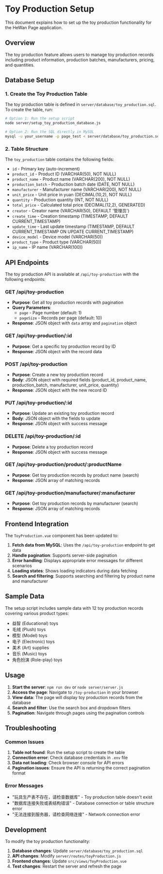 # Toy Production Setup

This document explains how to set up the toy production functionality for the HeWan Page application.

## Overview

The toy production feature allows users to manage toy production records including product information, production batches, manufacturers, pricing, and quantities.

## Database Setup

### 1. Create the Toy Production Table

The toy production table is defined in `server/database/toy_production.sql`. To create the table, run:

```bash
# Option 1: Run the setup script
node server/setup_toy_production_database.js

# Option 2: Run the SQL directly in MySQL
mysql -u your_username -p page_test < server/database/toy_production.sql
```

### 2. Table Structure

The `toy_production` table contains the following fields:

- `id` - Primary key (auto-increment)
- `product_id` - Product ID (VARCHAR(50), NOT NULL)
- `product_name` - Product name (VARCHAR(200), NOT NULL)
- `production_batch` - Production batch date (DATE, NOT NULL)
- `manufacturer` - Manufacturer name (VARCHAR(200), NOT NULL)
- `unit_price` - Unit price in yuan (DECIMAL(10,2), NOT NULL)
- `quantity` - Production quantity (INT, NOT NULL)
- `total_price` - Calculated total price (DECIMAL(12,2), GENERATED)
- `creator` - Creator name (VARCHAR(50), DEFAULT '管理员')
- `create_time` - Creation timestamp (TIMESTAMP, DEFAULT CURRENT_TIMESTAMP)
- `update_time` - Last update timestamp (TIMESTAMP, DEFAULT CURRENT_TIMESTAMP ON UPDATE CURRENT_TIMESTAMP)
- `device_model` - Device model (VARCHAR(50))
- `product_type` - Product type (VARCHAR(50))
- `ip_name` - IP name (VARCHAR(100))

## API Endpoints

The toy production API is available at `/api/toy-production` with the following endpoints:

### GET /api/toy-production
- **Purpose**: Get all toy production records with pagination
- **Query Parameters**:
  - `page` - Page number (default: 1)
  - `pageSize` - Records per page (default: 10)
- **Response**: JSON object with `data` array and `pagination` object

### GET /api/toy-production/:id
- **Purpose**: Get a specific toy production record by ID
- **Response**: JSON object with the record data

### POST /api/toy-production
- **Purpose**: Create a new toy production record
- **Body**: JSON object with required fields (product_id, product_name, production_batch, manufacturer, unit_price, quantity)
- **Response**: JSON object with the new record ID

### PUT /api/toy-production/:id
- **Purpose**: Update an existing toy production record
- **Body**: JSON object with the fields to update
- **Response**: JSON object with success message

### DELETE /api/toy-production/:id
- **Purpose**: Delete a toy production record
- **Response**: JSON object with success message

### GET /api/toy-production/product/:productName
- **Purpose**: Get toy production records by product name (search)
- **Response**: JSON array of matching records

### GET /api/toy-production/manufacturer/:manufacturer
- **Purpose**: Get toy production records by manufacturer (search)
- **Response**: JSON array of matching records

## Frontend Integration

The `ToyProduction.vue` component has been updated to:

1. **Fetch data from MySQL**: Uses the `/api/toy-production` endpoint to get data
2. **Handle pagination**: Supports server-side pagination
3. **Error handling**: Displays appropriate error messages for different scenarios
4. **Loading states**: Shows loading indicators during data fetching
5. **Search and filtering**: Supports searching and filtering by product name and manufacturer

## Sample Data

The setup script includes sample data with 12 toy production records covering various product types:

- 益智 (Educational) toys
- 毛绒 (Plush) toys
- 模型 (Model) toys
- 电子 (Electronic) toys
- 美术 (Art) supplies
- 音乐 (Music) toys
- 角色扮演 (Role-play) toys

## Usage

1. **Start the server**: `npm run dev` or `node server/server.js`
2. **Access the page**: Navigate to `/toy-production` in your browser
3. **View data**: The page will display toy production records from the database
4. **Search and filter**: Use the search box and dropdown filters
5. **Pagination**: Navigate through pages using the pagination controls

## Troubleshooting

### Common Issues

1. **Table not found**: Run the setup script to create the table
2. **Connection error**: Check database credentials in `.env` file
3. **Data not loading**: Check browser console for API errors
4. **Pagination issues**: Ensure the API is returning the correct pagination format

### Error Messages

- "玩具生产表不存在，请检查数据库" - Toy production table doesn't exist
- "数据库连接失败或表结构错误" - Database connection or table structure error
- "无法连接到服务器，请检查网络连接" - Network connection error

## Development

To modify the toy production functionality:

1. **Database changes**: Update `server/database/toy_production.sql`
2. **API changes**: Modify `server/routes/toyProduction.js`
3. **Frontend changes**: Update `src/views/ToyProduction.vue`
4. **Test changes**: Restart the server and refresh the page 